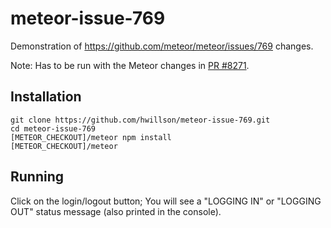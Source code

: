 # meteor-issue-769

Demonstration of https://github.com/meteor/meteor/issues/769 changes.

Note: Has to be run with the Meteor changes in [PR #8271](https://github.com/meteor/meteor/pull/8271).

## Installation

```
git clone https://github.com/hwillson/meteor-issue-769.git
cd meteor-issue-769
[METEOR_CHECKOUT]/meteor npm install
[METEOR_CHECKOUT]/meteor
```

## Running

Click on the login/logout button; You will see a "LOGGING IN" or "LOGGING OUT" status message (also printed in the console).
